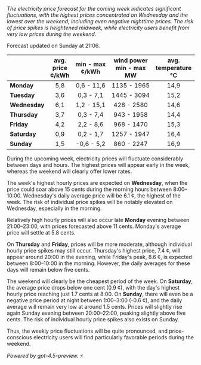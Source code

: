 *The electricity price forecast for the coming week indicates significant fluctuations, with the highest prices concentrated on Wednesday and the lowest over the weekend, including even negative nighttime prices. The risk of price spikes is heightened midweek, while electricity users benefit from very low prices during the weekend.*

Forecast updated on Sunday at 21:06.

|              | avg.<br>price<br>¢/kWh | min - max<br>¢/kWh | wind power<br>min - max<br>MW | avg.<br>temperature<br>°C |
|:-------------|:----------------:|:----------------:|:-------------:|:-------------:|
| **Monday**   |       5,8        |     0,6 - 11,6     |      1135 - 1965      |      14,9      |
| **Tuesday**     |       3,6        |     0,3 - 7,1      |      1445 - 3094      |      15,2      |
| **Wednesday** |       6,1        |     1,2 - 15,1     |       428 - 2580      |      14,6      |
| **Thursday**     |       3,7        |     0,3 - 7,4      |       943 - 1958      |      14,4      |
| **Friday**   |       4,2        |     2,2 - 8,6      |       968 - 1470      |      15,3      |
| **Saturday**    |       0,9        |     0,2 - 1,7      |      1257 - 1947      |      16,4      |
| **Sunday**   |       1,5        |    -0,6 - 5,2      |       860 - 2247      |      16,9      |

During the upcoming week, electricity prices will fluctuate considerably between days and hours. The highest prices will appear early in the week, whereas the weekend will clearly offer lower rates.

The week's highest hourly prices are expected on **Wednesday**, when the price could soar above 15 cents during the morning hours between 8:00–10:00. Wednesday's daily average price will be 6.1 ¢, the highest of the week. The risk of individual price spikes will be notably elevated on Wednesday, especially in the morning.

Relatively high hourly prices will also occur late **Monday** evening between 21:00–23:00, with prices forecasted above 11 cents. Monday's average price will settle at 5.8 cents.

On **Thursday** and **Friday**, prices will be more moderate, although individual hourly price spikes may still occur. Thursday's highest price, 7.4 ¢, will appear around 20:00 in the evening, while Friday's peak, 8.6 ¢, is expected between 8:00–10:00 in the morning. However, the daily averages for these days will remain below five cents.

The weekend will clearly be the cheapest period of the week. On **Saturday**, the average price drops below one cent (0.9 ¢), with the day's highest hourly price reaching just 1.7 cents at 8:00. On **Sunday**, there will even be a negative price period at night between 1:00–3:00 (-0.6 ¢), and the daily average will remain very low at around 1.5 cents. Prices will slightly rise again Sunday evening between 20:00–22:00, peaking slightly above five cents. The risk of individual hourly price spikes also exists on Sunday.

Thus, the weekly price fluctuations will be quite pronounced, and price-conscious electricity users will find particularly favorable periods during the weekend.

*Powered by gpt-4.5-preview.* ⚡
